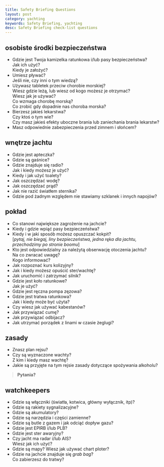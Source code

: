 ```yaml
---
title: Safety Briefing Questions
layout: post
category: yachting
keywords: Safety Briefing, yachting
desc: Safety Briefing check-list questions
---
```


osobiste środki bezpieczeństwa
-------------------------------

* Gdzie jest Twoja kamizelka ratunkowa i/lub pasy bezpieczeństwa?   
  Jak ich użyć?  
  Kiedy je założyć?
* Umiesz pływać?   
  Jeśli nie, czy inni o tym wiedzą?
* Używasz tabletek przeciw chorobie morskiej?   
  Wiesz gdzie leżą, lub wiesz od kogo możesz je otrzymać?  
  Wiesz jak je używać?  
  Co wzmaga chorobę morską?  
  Co zrobić gdy dopadnie nas choroba morska?
* Bierzesz jakieś lekarstwa?   
  Czy ktoś o tym wie?   
  Czy masz jakieś efekty uboczne brania lub zaniechania brania lekarstw?
* Masz odpowiednie zabezpieczenia przed zimnem i słońcem?
    
wnętrze jachtu
---------------

* Gdzie jest apteczka?
* Gdzie są gaśnice?
* Gdzie znajduje się radio?  
  Jak i kiedy możesz je użyć?
* Kiedy i jak użyć toalety?
* Jak oszczędzać wodę?  
* Jak oszczędzać prąd? 
* Jak nie razić światłem sternika?
* Gdzie pod żadnym względem nie stawiamy szklanek i innych napojów?

pokład
------

* Co stanowi największe zagrożenie na jachcie?
* Kiedy i gdzie wpiąć pasy bezpieczeństwa?  
* Kiedy i w jaki sposób możesz opuszczać kokpit?   
  [*pytaj, nie biegaj, liny bezpieczeństwa, jedna ręka dla jachtu, przechodzimy po stronie boomu*]
* Kto jest odpowiedzialny za należytą obserwację otoczenia jachtu?  
  Na co zwracać uwagę?  
  Kogo informować?  
* Jak rozpoznać kurs kolizyjny?
* Jak i kiedy możesz opuścić ster/wachtę?
* Jak uruchomić i zatrzymać silnik?
* Gdzie jest koło ratunkowe?  
  Jak je użyć?
* Gdzie jest ręczna pompa zęzowa? 
* Gdzie jest tratwa ratunkowa?   
  Jak i kiedy może być użyta?
* Czy wiesz jak używać kabestanów?
* Jak przywiązać cumę?
* Jak przywiązać odbijacz?
* Jak utrzymać porządek z linami w czasie żeglugi?

zasady
------

* Znasz plan rejsu?
* Czy są wyznaczone wachty?  
  Z kim i kiedy masz wachtę?
* Jakie są przyjęte na tym rejsie zasady dotyczące spożywania alkoholu? 

>    
> **Pytania?**  
>    

watchkeepers 
--------------

* Gdzie są włączniki (światła, kotwica, główny wyłącznik, itp)?
* Gdzie są rakiety sygnalizacyjne? 
* Gdzie są akumulatory?
* Gdzie są narzędzia i części zamienne?
* Gdzie są butle z gazem i jak odciąć dopływ gazu?
* Gdzie jest EPIRB i/lub PLB?
* Gdzie jest ster awaryjny?
* Czy jacht ma radar i/lub AIS?  
  Wiesz jak ich użyć?
* Gdzie są mapy?
  Wiesz jak używać chart ploter?
* Gdzie na jachcie znajduje się *grab bag*?  
  Co zabierzesz do tratwy? 